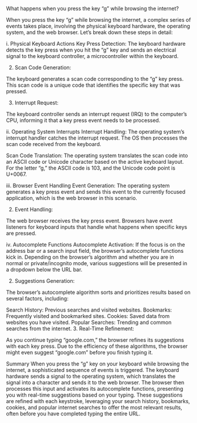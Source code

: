 What happens when you press the key “g” while browsing the internet?

When you press the key “g” while browsing the internet, a complex series of events takes place, involving the physical keyboard hardware, the operating system, and the web browser. Let’s break down these steps in detail:

i. Physical Keyboard Actions
Key Press Detection:
The keyboard hardware detects the key press when you hit the “g” key and sends an electrical signal to the keyboard controller, a microcontroller within the keyboard.

2. Scan Code Generation:

The keyboard generates a scan code corresponding to the “g” key press. This scan code is a unique code that identifies the specific key that was pressed.

3. Interrupt Request:

The keyboard controller sends an interrupt request (IRQ) to the computer’s CPU, informing it that a key press event needs to be processed.

ii. Operating System Interrupts
Interrupt Handling:
The operating system’s interrupt handler catches the interrupt request. The OS then processes the scan code received from the keyboard.

Scan Code Translation:
The operating system translates the scan code into an ASCII code or Unicode character based on the active keyboard layout. For the letter “g,” the ASCII code is 103, and the Unicode code point is U+0067.

iii. Browser Event Handling
Event Generation:
The operating system generates a key press event and sends this event to the currently focused application, which is the web browser in this scenario.

2. Event Handling:

The web browser receives the key press event. Browsers have event listeners for keyboard inputs that handle what happens when specific keys are pressed.

iv. Autocomplete Functions
Autocomplete Activation:
If the focus is on the address bar or a search input field, the browser’s autocomplete functions kick in. Depending on the browser’s algorithm and whether you are in normal or private/incognito mode, various suggestions will be presented in a dropdown below the URL bar.

2. Suggestions Generation:

The browser’s autocomplete algorithm sorts and prioritizes results based on several factors, including:

Search History: Previous searches and visited websites.
Bookmarks: Frequently visited and bookmarked sites.
Cookies: Saved data from websites you have visited.
Popular Searches: Trending and common searches from the internet.
3. Real-Time Refinement:

As you continue typing “google.com,” the browser refines its suggestions with each key press. Due to the efficiency of these algorithms, the browser might even suggest “google.com” before you finish typing it.

Summary
When you press the “g” key on your keyboard while browsing the internet, a sophisticated sequence of events is triggered. The keyboard hardware sends a signal to the operating system, which translates the signal into a character and sends it to the web browser. The browser then processes this input and activates its autocomplete functions, presenting you with real-time suggestions based on your typing. These suggestions are refined with each keystroke, leveraging your search history, bookmarks, cookies, and popular internet searches to offer the most relevant results, often before you have completed typing the entire URL.






